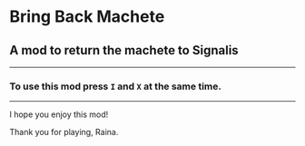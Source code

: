 # Bring Back Machete
## A mod to return the machete to Signalis

--------------------------------------------------------------------------------------------------------------------------------------------------------------------
### To use this mod press `I` and `X` at the same time.
--------------------------------------------------------------------------------------------------------------------------------------------------------------------

I hope you enjoy this mod!


Thank you for playing,
Raina.
